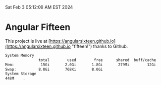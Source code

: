 Sat Feb  3 05:12:09 AM EST 2024

# Angular Fifteen


This project is live at [https://angularsixteen.github.io](https://angularsixteen.github.io "fifteen!") thanks to Github.

```bash
System Memory
               total        used        free      shared  buff/cache   available
Mem:            15Gi       2.0Gi       1.8Gi       279Mi        12Gi        13Gi
Swap:          8.0Gi       768Ki       8.0Gi
System Storage
448M	.
```
```bash
